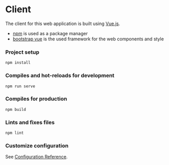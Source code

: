 # Client

The client for this web application is built using [Vue.js](https://vuejs.org).

* [npm](https://www.npmjs.com) is used as a package manager
* [bootstrap vue](https://bootstrap-vue.org) is the used framework for the web components and style

### Project setup

```
npm install
```

### Compiles and hot-reloads for development

```
npm run serve
```

### Compiles for production

```
npm build
```

### Lints and fixes files

```
npm lint
```

### Customize configuration

See [Configuration Reference](https://cli.vuejs.org/config/).
